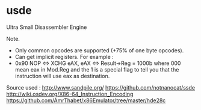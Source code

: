 # usde
Ultra Small Disassembler Engine

Note. 
- Only common opcodes are supported (+75% of one byte opcodes).
- Can get implicit registers. For example :
- 0x90 NOP <=> XCHG eAX, eAX <=> Result->Reg = 1000b where 000 mean eax in Mod.Reg and the 1 is a special flag to tell you that the instruction will use eax as destination.

Source used :
http://www.sandpile.org/
https://github.com/notnanocat/ssde
http://wiki.osdev.org/X86-64_Instruction_Encoding
https://github.com/AmrThabet/x86Emulator/tree/master/hde28c
